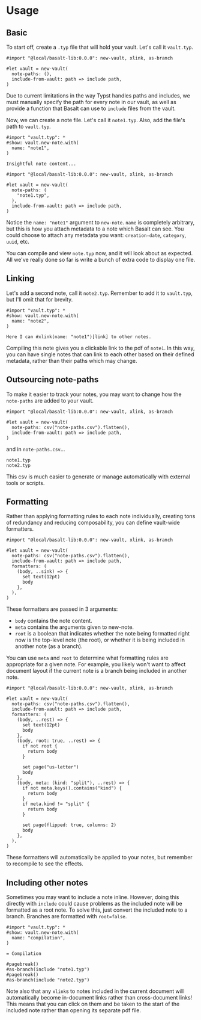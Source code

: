 # Usage

## Basic

To start off, create a `.typ` file that will hold your vault.
Let's call it `vault.typ`.

```typ
#import "@local/basalt-lib:0.0.0": new-vault, xlink, as-branch

#let vault = new-vault(
  note-paths: (),
  include-from-vault: path => include path,
)
```

Due to current limitations in the way Typst handles paths and includes,
we must manually specify the path for every note in our vault,
as well as provide a function that Basalt can use to `include` files from the vault.

Now, we can create a note file.
Let's call it `note1.typ`.
Also, add the file's path to `vault.typ`.

```typ
#import "vault.typ": *
#show: vault.new-note.with(
  name: "note1",
)

Insightful note content...
```

```typ
#import "@local/basalt-lib:0.0.0": new-vault, xlink, as-branch

#let vault = new-vault(
  note-paths: (
    "note1.typ",
  ),
  include-from-vault: path => include path,
)
```

Notice the `name: "note1"` argument to `new-note`.
`name` is completely arbitrary, but this is how you attach metadata to a note which Basalt can see.
You could choose to attach any metadata you want: `creation-date`, `category`, `uuid`, etc.

You can compile and view `note.typ` now, and it will look about as expected.
All we've really done so far is write a bunch of extra code to display one file.

## Linking

Let's add a second note,
call it `note2.typ`.
Remember to add it to `vault.typ`, but I'll omit that for brevity.

```typ
#import "vault.typ": *
#show: vault.new-note.with(
  name: "note2",
)

Here I can #xlink(name: "note1")[link] to other notes.
```

Compiling this note gives you a clickable link to the pdf of `note1`.
In this way, you can have single notes that can link to each other based on their defined metadata,
rather than their paths which may change.

## Outsourcing note-paths

To make it easier to track your notes,
you may want to change how the `note-paths` are added to your vault.

```typ
#import "@local/basalt-lib:0.0.0": new-vault, xlink, as-branch

#let vault = new-vault(
  note-paths: csv("note-paths.csv").flatten(),
  include-from-vault: path => include path,
)
```

and in `note-paths.csv`...

```csv
note1.typ
note2.typ
```

This csv is much easier to generate or manage automatically with external tools or scripts.

## Formatting

Rather than applying formatting rules to each note individually,
creating tons of redundancy and reducing composability,
you can define vault-wide formatters.

```typ
#import "@local/basalt-lib:0.0.0": new-vault, xlink, as-branch

#let vault = new-vault(
  note-paths: csv("note-paths.csv").flatten(),
  include-from-vault: path => include path,
  formatters: (
    (body, ..sink) => {
      set text(12pt)
      body
    },
  ),
)
```

These formatters are passed in 3 arguments:
+ `body` contains the note content.
+ `meta` contains the arguments given to new-note.
+ `root` is a boolean that indicates whether the note being formatted right now is the top-level note (the root), or whether it is being included in another note (as a branch).

You can use `meta` and `root` to determine what formatting rules are appropriate for a given note.
For example, you likely won't want to affect document layout if the current note is a branch being included in another note.

```typ
#import "@local/basalt-lib:0.0.0": new-vault, xlink, as-branch

#let vault = new-vault(
  note-paths: csv("note-paths.csv").flatten(),
  include-from-vault: path => include path,
  formatters: (
    (body, ..rest) => {
      set text(12pt)
      body
    },
    (body, root: true, ..rest) => {
      if not root {
        return body
      }

      set page("us-letter")
      body
    },
    (body, meta: (kind: "split"), ..rest) => {
      if not meta.keys().contains("kind") {
        return body
      }
      if meta.kind != "split" {
        return body
      }

      set page(flipped: true, columns: 2)
      body
    },
  ),
)
```

These formatters will automatically be applied to your notes,
but remember to recompile to see the effects.

## Including other notes

Sometimes you may want to include a note inline.
However, doing this directly with `include` could cause problems as the included note will be formatted as a root note.
To solve this, just convert the included note to a branch.
Branches are formatted with `root=false`.

```typ
#import "vault.typ": *
#show: vault.new-note.with(
  name: "compilation",
)

= Compilation

#pagebreak()
#as-branch(include "note1.typ")
#pagebreak()
#as-branch(include "note2.typ")
```

Note also that any `xlink`s to notes included in the current document will automatically become in-document links rather than cross-document links!
This means that you can click on them and be taken to the start of the included note rather than opening its separate pdf file.
